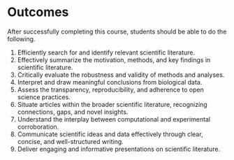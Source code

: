 # Outcomes

After successfully completing this course, students should be able to do the following.

1.  Efficiently search for and identify relevant scientific literature.
2.  Effectively summarize the motivation, methods, and key findings in scientific literature.
3.  Critically evaluate the robustness and validity of methods and analyses.
4.  Interpret and draw meaningful conclusions from biological data.
5.  Assess the transparency, reproducibility, and adherence to open science practices.
6.  Situate articles within the broader scientific literature, recognizing connections, gaps, and novel insights.
7.  Understand the interplay between computational and experimental corroboration.
8.  Communicate scientific ideas and data effectively through clear, concise, and well-structured writing.
9.  Deliver engaging and informative presentations on scientific literature.
